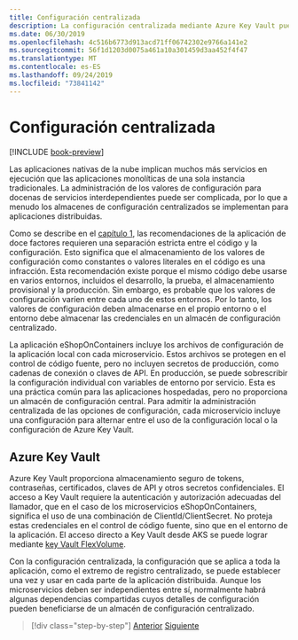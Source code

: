 ```yaml
---
title: Configuración centralizada
description: La configuración centralizada mediante Azure Key Vault puede facilitar la administración de aplicaciones nativas en la nube.
ms.date: 06/30/2019
ms.openlocfilehash: 4c516b6773d913acd71ff06742302e9766a141e2
ms.sourcegitcommit: 56f1d1203d0075a461a10a301459d3aa452f4f47
ms.translationtype: MT
ms.contentlocale: es-ES
ms.lasthandoff: 09/24/2019
ms.locfileid: "73841142"
---
```

# <a name="centralized-configuration"></a>Configuración centralizada

[!INCLUDE [book-preview](../../../includes/book-preview.md)]

Las aplicaciones nativas de la nube implican muchos más servicios en ejecución que las aplicaciones monolíticas de una sola instancia tradicionales. La administración de los valores de configuración para docenas de servicios interdependientes puede ser complicada, por lo que a menudo los almacenes de configuración centralizados se implementan para aplicaciones distribuidas.

Como se describe en el [capítulo 1](introduction.md), las recomendaciones de la aplicación de doce factores requieren una separación estricta entre el código y la configuración. Esto significa que el almacenamiento de los valores de configuración como constantes o valores literales en el código es una infracción. Esta recomendación existe porque el mismo código debe usarse en varios entornos, incluidos el desarrollo, la prueba, el almacenamiento provisional y la producción. Sin embargo, es probable que los valores de configuración varíen entre cada uno de estos entornos. Por lo tanto, los valores de configuración deben almacenarse en el propio entorno o el entorno debe almacenar las credenciales en un almacén de configuración centralizado.

La aplicación eShopOnContainers incluye los archivos de configuración de la aplicación local con cada microservicio. Estos archivos se protegen en el control de código fuente, pero no incluyen secretos de producción, como cadenas de conexión o claves de API. En producción, se puede sobrescribir la configuración individual con variables de entorno por servicio. Esta es una práctica común para las aplicaciones hospedadas, pero no proporciona un almacén de configuración central. Para admitir la administración centralizada de las opciones de configuración, cada microservicio incluye una configuración para alternar entre el uso de la configuración local o la configuración de Azure Key Vault.

## <a name="azure-key-vault"></a>Azure Key Vault

Azure Key Vault proporciona almacenamiento seguro de tokens, contraseñas, certificados, claves de API y otros secretos confidenciales. El acceso a Key Vault requiere la autenticación y autorización adecuadas del llamador, que en el caso de los microservicios eShopOnContainers, significa el uso de una combinación de ClientId/ClientSecret. No proteja estas credenciales en el control de código fuente, sino que en el entorno de la aplicación. El acceso directo a Key Vault desde AKS se puede lograr mediante [key Vault FlexVolume](https://github.com/Azure/kubernetes-keyvault-flexvol).

Con la configuración centralizada, la configuración que se aplica a toda la aplicación, como el extremo de registro centralizado, se puede establecer una vez y usar en cada parte de la aplicación distribuida. Aunque los microservicios deben ser independientes entre sí, normalmente habrá algunas dependencias compartidas cuyos detalles de configuración pueden beneficiarse de un almacén de configuración centralizado.

>[!div class="step-by-step"]
>[Anterior](deploy-eshoponcontainers-azure.md)
>[Siguiente](scale-applications.md)

